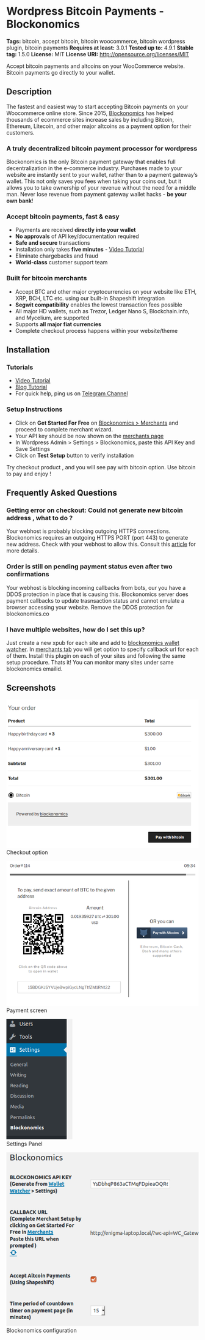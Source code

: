 # Wordpress Bitcoin Payments - Blockonomics #
**Tags:** bitcoin, accept bitcoin, bitcoin woocommerce, bitcoin wordpress plugin, bitcoin payments
**Requires at least:** 3.0.1
**Tested up to:** 4.9.1
**Stable tag:** 1.5.0
**License:** MIT
**License URI:** http://opensource.org/licenses/MIT

Accept bitcoin payments and altcoins on your WooCommerce website. Bitcoin payments go directly to your wallet.

## Description ##

The fastest and easiest way to start accepting Bitcoin payments on your Woocommerce online store. Since 2015, [Blockonomics](https://www.blockonomics.co/merchants?utm_source=wordpress) has helped thousands of ecommerce sites increase sales by including Bitcoin, Ethereum, Litecoin, and other major altcoins as a payment option for their customers.

### A truly decentralized bitcoin payment processor for wordpress ###

Blockonomics is the only Bitcoin payment gateway that enables full decentralization in the e-commerce industry. Purchases made to your website are instantly sent to your wallet, rather than to a payment gateway’s wallet. This not only saves you fees when taking your coins out, but it allows you to take ownership of your revenue without the need for a middle man. Never lose revenue from payment gateway wallet hacks - **be your own bank**!


### Accept bitcoin payments, fast & easy ###
- Payments are received **directly into your wallet**
- **No approvals** of API key/documentation required
- **Safe and secure** transactions
- Installation only takes **five minutes** - [Video Tutorial](https://youtu.be/Kck3a-9nh6E) 
- Eliminate chargebacks and fraud
- **World-class** customer support team

### Built for bitcoin merchants ###
- Accept BTC and other major cryptocurrencies on your website like ETH, XRP, BCH,
LTC etc. using our built-in Shapeshift integration
- **Segwit compatibility** enables the lowest transaction fees possible
- All major HD wallets, such as Trezor, Ledger Nano S, Blockchain.info, and
Mycelium, are supported
- Supports **all major fiat currencies**
- Complete checkout process happens within your website/theme


## Installation ##
  
### Tutorials ###
- [Video Tutorial](https://youtu.be/Kck3a-9nh6E)
- [Blog Tutorial](https://blog.blockonomics.co/how-to-accept-bitcoin-payments-on-woocommerce-using-blockonomics-f18661819a62)
- For quick help, ping us on [Telegram Channel](https://t.me/BlockonomicsCo)

### Setup Instructions ###
- Click on **Get Started For Free** on [Blockonomics > Merchants](https://www.blockonomics.co/merchants) and proceed to complete merchant wizard.
- Your API key should be now shown on the [merchants page](https://www.blockonomics.co/merchants)  
- In Wordpress Admin > Settings > Blockonomics, paste this API Key and Save Settings
- Click on **Test Setup** button to verify installation 

Try checkout product , and you will see pay with bitcoin option.
Use bitcoin to pay and enjoy !

## Frequently Asked Questions ##

### Getting error on checkout: Could not generate new bitcoin address , what to do ? ###
Your webhost is probably blocking outgoing HTTPS connections. Blockonomics requires an outgoing HTTPS PORT (port 443) to generate new address. Check with your webhost to allow this. Consult this [article](https://blockonomics.freshdesk.com/solution/articles/33000215104-troubleshooting-unable-to-generate-new-address) for more details.

### Order is still on pending payment status even after two confirmations  ###
Your webhost is blocking incoming callbacks from bots, our you have a DDOS protection in place that is causing this. Blockonomics server does payment callbacks to update trasnsaction status and cannot emulate a browser accessing your website. Remove the DDOS protection for blockonomics.co 

### I have multiple websites, how do I set this up? ###
Just create a new xpub for each site and add to [blockonomics wallet watcher](https://www.blockonomics/blockonomics). In [merchants tab](https://www.blockonomics.co/merchants) you will get option to specify callback url for each of them.  Install this plugin on each of your sites and following the same setup procedure.  Thats it! You can monitor many sites under same blockonomics emailid.

## Screenshots ##

![](assets-wp-repo/screenshot-1.png)    
Checkout option

![](assets-wp-repo/screenshot-2.png)    
Payment screen

![](assets-wp-repo/screenshot-3.png)    
Settings Panel  

![](assets-wp-repo/screenshot-4.png)  
Blockonomics configuration  

